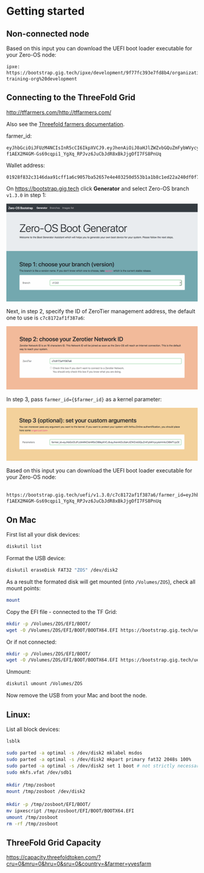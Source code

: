 # Getting started

## Non-connected node


Based on this input you can download the UEFI boot loader executable for your Zero-OS node:
```
ipxe: https://bootstrap.gig.tech/ipxe/development/9f77fc393e7fd8b4/organization=zos-training-org%20development
```




## Connecting to the ThreeFold Grid

http://tffarmers.com/http://tffarmers.com/

Also see the [Threefold farmers documentation](https://github.com/zero-os/home/blob/master/docs/farmers/README.md#configure-your-nodes).



farmer_id:
```
eyJhbGciOiJFUzM4NCIsInR5cCI6IkpXVCJ9.eyJhenAiOiJ0aHJlZWZvbGQuZmFybWVycyIsImV4cCI6MTUyODI4MzY3MSwiaXNzIjoiaXRzeW91b25saW5lIiwicmVmcmVzaF90b2tlbiI6IlBJcGQ4QmlfOXAyd1drYlB0dHQ4SEZpSEJXSk4iLCJzY29wZSI6WyJ1c2VyOm1lbWJlcm9mOnl2ZXNmYXJtIl0sInVzZXJuYW1lIjoieXZlcyJ9.8siq1Tk_b6ZzM675K4Aq3SYwS5J8Lk_5W5XSIbOrUgikJteTbmNzClOPNV1gTJVOFhfE4c-f1AEX2M4GM-Gs69cqpi1_YgXq_RPJvz6JuCbJdR8xBkJjgOfI7FS8PnUq
```

Wallet address:
```
01928f832c3146daa91cff1a6c9057ba52657e4e403250d553b1a1b8c1ed22a240df0f7907454d
```


On https://bootstrap.gig.tech click **Generator** and select Zero-OS branch `v1.3.0` in step 1:

![](images/generator.png)

Next, in step 2, specify the ID of ZeroTier management address, the default one to use is `c7c8172af1f387a6`:

![](images/zerotier.png)

In step 3, pass `farmer_id={$farmer_id}` as a kernel parameter:

![](images/kernelparams.png)


Based on this input you can download the UEFI boot loader executable for your Zero-OS node:
```
 https://bootstrap.gig.tech/uefi/v1.3.0/c7c8172af1f387a6/farmer_id=eyJhbGciOiJFUzM4NCIsInR5cCI6IkpXVCJ9.eyJhenAiOiJ0aHJlZWZvbGQuZmFybWVycyIsImV4cCI6MTUyODI4MzY3MSwiaXNzIjoiaXRzeW91b25saW5lIiwicmVmcmVzaF90b2tlbiI6IlBJcGQ4QmlfOXAyd1drYlB0dHQ4SEZpSEJXSk4iLCJzY29wZSI6WyJ1c2VyOm1lbWJlcm9mOnl2ZXNmYXJtIl0sInVzZXJuYW1lIjoieXZlcyJ9.8siq1Tk_b6ZzM675K4Aq3SYwS5J8Lk_5W5XSIbOrUgikJteTbmNzClOPNV1gTJVOFhfE4c-f1AEX2M4GM-Gs69cqpi1_YgXq_RPJvz6JuCbJdR8xBkJjgOfI7FS8PnUq
```


## On Mac

First list all your disk devices:
```bash
diskutil list
```

Format the USB device:
```bash
diskutil eraseDisk FAT32 "ZOS" /dev/disk2
```

As a result the formated disk will get mounted (into `/Volumes/ZOS`), check all mount points:
```bash
mount
```

Copy the EFI file - connected to the TF Grid:
```bash
mkdir -p /Volumes/ZOS/EFI/BOOT/
wget -O /Volumes/ZOS/EFI/BOOT/BOOTX64.EFI https://bootstrap.gig.tech/uefi/v1.3.0/c7c8172af1f387a6/farmer_id=eyJhbGciOiJFUzM4NCIsInR5cCI6IkpXVCJ9.eyJhenAiOiJ0aHJlZWZvbGQuZmFybWVycyIsImV4cCI6MTUyODI4MzY3MSwiaXNzIjoiaXRzeW91b25saW5lIiwicmVmcmVzaF90b2tlbiI6IlBJcGQ4QmlfOXAyd1drYlB0dHQ4SEZpSEJXSk4iLCJzY29wZSI6WyJ1c2VyOm1lbWJlcm9mOnl2ZXNmYXJtIl0sInVzZXJuYW1lIjoieXZlcyJ9.8siq1Tk_b6ZzM675K4Aq3SYwS5J8Lk_5W5XSIbOrUgikJteTbmNzClOPNV1gTJVOFhfE4c-f1AEX2M4GM-Gs69cqpi1_YgXq_RPJvz6JuCbJdR8xBkJjgOfI7FS8PnUq
```

Or if not connected:
```bash
mkdir -p /Volumes/ZOS/EFI/BOOT/
wget -O /Volumes/ZOS/EFI/BOOT/BOOTX64.EFI https://bootstrap.gig.tech/uefi/development/9f77fc393e7fd8b4/organization=zos-training-org%20development
```

Unmount:
```bash
diskutil umount /Volumes/ZOS
```

Now remove the USB from your Mac and boot the node.

## Linux:


List all block devices:
```bash
lsblk
```

```bash
sudo parted -a optimal -s /dev/disk2 mklabel msdos
sudo parted -a optimal -s /dev/disk2 mkpart primary fat32 2048s 100%
sudo parted -a optimal -s /dev/disk2 set 1 boot # not strictly necessary
sudo mkfs.vfat /dev/sdb1

mkdir /tmp/zosboot
mount /tmp/zosboot /dev/disk2

mkdir -p /tmp/zosboot/EFI/BOOT/
mv ipxescript /tmp/zosboot/EFI/BOOT/BOOTX64.EFI
umount /tmp/zosboot
rm -rf /tmp/zosboot
```


## ThreeFold Grid Capacity

https://capacity.threefoldtoken.com/?cru=0&mru=0&hru=0&sru=0&country=&farmer=yvesfarm




